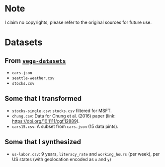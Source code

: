 # Note

I claim no copyrights, please refer to the original sources for future use.

# Datasets

## From [`vega-datasets`](https://github.com/vega/vega-datasets)

- `cars.json`
- `seattle-weather.csv`
- `stocks.csv`

## Some that I transformed

- `stocks-single.csv`: `stocks.csv` filtered for MSFT.
- `chung.csv`: Data for Chung et al. (2016) paper (link: <https://doi.org/10.1111/cgf.12889>).
- `cars15.csv`: A subset from `cars.json` (15 data pints).

## Some that I synthesized

- `us-labor.csv`: 9 years, `literacy_rate` and `working_hours` (per week), per US states (with geolocation encoded as `x` and `y`)
